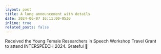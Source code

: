 ```yaml
---
layout: post
title: A long announcement with details
date: 2024-06-07 16:11:00-0530
inline: true
related_posts: false
---
```

Received the Young Female Researchers in Speech Workshop Travel Grant to attend INTERSPEECH 2024. Grateful 🙌
